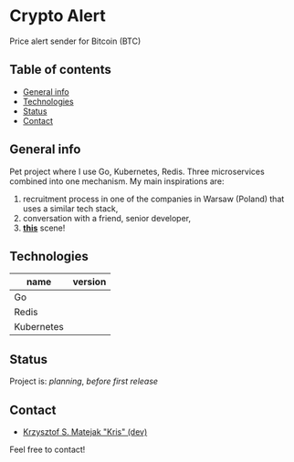 # Crypto Alert  
Price alert sender for Bitcoin (BTC)  
  
## Table of contents  
- [General info](#general-info)  
- [Technologies](#technologies)  
- [Status](#status)  
- [Contact](#contact)  
  
## General info  
Pet project where I use Go, Kubernetes, Redis. Three microservices combined into one mechanism. My main inspirations are:  
1) recruitment process in one of the companies in Warsaw (Poland) that uses a similar tech stack,  
2) conversation with a friend, senior developer,  
3) [**this**](https://www.youtube.com/watch?v=uS1KcjkWdoU) scene!  
  
## Technologies  
  
| name   | version |  
| ---    | ---     |  
| Go |    |  
| Redis  |    |  
| Kubernetes |  |   
  
## Status  

Project is: _planning_, _before first release_  
  
## Contact  
- [Krzysztof S. Matejak "Kris" \(dev)](https://www.linkedin.com/in/matejak/)  
  
Feel free to contact!  
  

